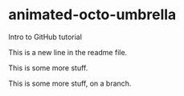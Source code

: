 # animated-octo-umbrella
Intro to GitHub tutorial

This is a new line in the readme file.

This is some more stuff.

This is some more stuff, on a branch.
